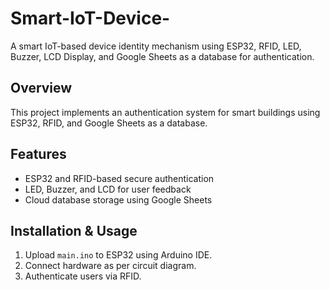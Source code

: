 # Smart-IoT-Device-
A smart IoT-based device identity mechanism using ESP32, RFID, LED, Buzzer, LCD Display, and Google Sheets as a database for authentication.

## Overview
This project implements an authentication system for smart buildings using ESP32, RFID, and Google Sheets as a database.

## Features
- ESP32 and RFID-based secure authentication
- LED, Buzzer, and LCD for user feedback
- Cloud database storage using Google Sheets

## Installation & Usage
1. Upload `main.ino` to ESP32 using Arduino IDE.
2. Connect hardware as per circuit diagram.
3. Authenticate users via RFID.
